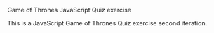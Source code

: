 Game of Thrones JavaScript Quiz exercise

This is a JavaScript Game of Thrones Quiz exercise second iteration.

